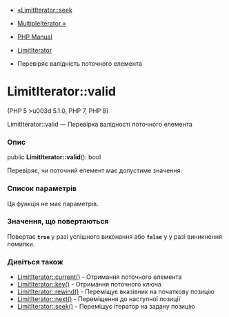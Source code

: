 - [«LimitIterator::seek](limititerator.seek.md)
- [MultipleIterator »](class.multipleiterator.md)

- [PHP Manual](index.md)
- [LimitIterator](class.limititerator.md)
- Перевіряє валідність поточного елемента

# LimitIterator::valid

(PHP 5 \>u003d 5.1.0, PHP 7, PHP 8)

LimitIterator::valid — Перевірка валідності поточного елемента

### Опис

public **LimitIterator::valid**(): bool

Перевіряє, чи поточний елемент має допустиме значення.

### Список параметрів

Ця функція не має параметрів.

### Значення, що повертаються

Повертає **`true`** у разі успішного виконання або **`false`** у
у разі виникнення помилки.

### Дивіться також

- [LimitIterator::current()](limititerator.current.md) - Отримання
поточного елемента
- [LimitIterator::key()](limititerator.key.md) - Отримання поточного
ключа
- [LimitIterator::rewind()](limititerator.rewind.md) - Переміщує
вказівник на початкову позицію
- [LimitIterator::next()](limititerator.next.md) - Переміщення до
наступної позиції
- [LimitIterator::seek()](limititerator.seek.md) - Переміщує
ітератор на задану позицію
